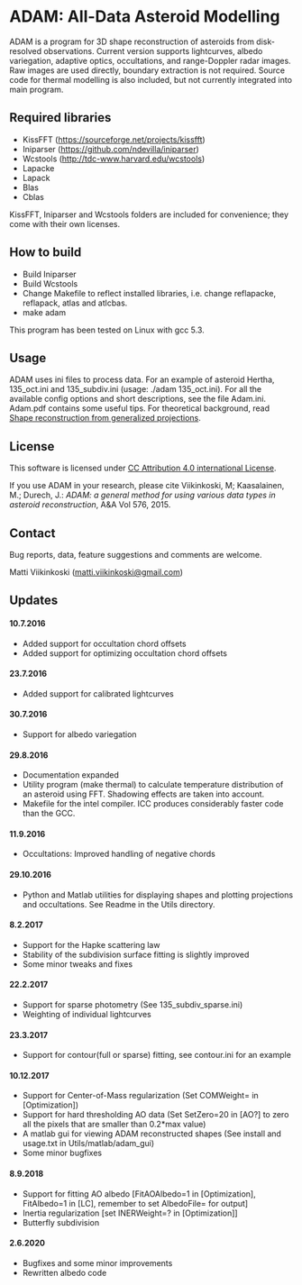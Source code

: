 # ADAM: All-Data Asteroid Modelling

ADAM is a program for 3D shape reconstruction of asteroids from disk-resolved observations. Current version supports  lightcurves, albedo variegation, adaptive optics, occultations, and range-Doppler radar images. Raw images are used directly, boundary extraction is not required. Source code for thermal modelling is also included, but not currently integrated into main program.

## Required libraries
- KissFFT (https://sourceforge.net/projects/kissfft)
- Iniparser (https://github.com/ndevilla/iniparser)
- Wcstools (http://tdc-www.harvard.edu/wcstools)
- Lapacke
- Lapack
- Blas
- Cblas

KissFFT, Iniparser and Wcstools folders are included for convenience; they come with their own licenses.

## How to build
- Build Iniparser
- Build Wcstools
- Change Makefile to reflect installed libraries, i.e. change reflapacke, reflapack, atlas and atlcbas.
- make adam

This program has been tested on Linux with gcc 5.3.

## Usage
ADAM uses ini files to process data. For an example of asteroid Hertha, 135_oct.ini and 135_subdiv.ini (usage: ./adam 135_oct.ini). For all the available config options and short descriptions, see the file Adam.ini.
Adam.pdf contains some useful tips. For theoretical background, read [Shape reconstruction from generalized projections](http://urn.fi/URN:ISBN:978-952-15-3673-1).

## License

This software is licensed under [CC Attribution 4.0 international License](https://creativecommons.org/licenses/by/4.0/legalcode).

If you use ADAM in your research, please cite
Viikinkoski, M; Kaasalainen, M.; Durech, J.: *ADAM: a general method  for using various data types in asteroid reconstruction*, A&A Vol 576, 2015.

## Contact
Bug reports, data, feature suggestions and comments are welcome.

Matti Viikinkoski (matti.viikinkoski@gmail.com)

## Updates
#### 10.7.2016
- Added support for occultation chord offsets
- Added support for optimizing occultation chord offsets

#### 23.7.2016
- Added support for calibrated lightcurves

#### 30.7.2016
- Support for albedo variegation

#### 29.8.2016
- Documentation expanded
- Utility program (make thermal) to calculate temperature distribution of an asteroid using FFT. Shadowing effects are taken into account.
- Makefile for the intel compiler. ICC produces considerably faster code than the GCC. 

#### 11.9.2016
- Occultations: Improved handling of negative chords

#### 29.10.2016
- Python and Matlab utilities for displaying shapes and plotting projections and occultations. See Readme in the Utils directory.

#### 8.2.2017
- Support for the Hapke scattering law
- Stability of the subdivision surface fitting is slightly improved 
- Some minor tweaks and fixes

#### 22.2.2017
- Support for sparse photometry (See 135_subdiv_sparse.ini)
- Weighting of individual lightcurves

#### 23.3.2017
- Support for contour(full or sparse)  fitting, see contour.ini for an example

#### 10.12.2017
- Support for Center-of-Mass regularization (Set COMWeight= in [Optimization])
- Support for hard thresholding AO data (Set SetZero=20 in [AO?] to zero all the pixels that are smaller than 0.2*max value)
- A matlab gui for viewing ADAM reconstructed shapes (See install and usage.txt in Utils/matlab/adam_gui)
- Some minor bugfixes

#### 8.9.2018
- Support for fitting AO albedo [FitAOAlbedo=1 in [Optimization], FitAlbedo=1 in [LC], remember to set AlbedoFile= for output]
- Inertia regularization [set INERWeight=? in [Optimization]]
- Butterfly subdivision

#### 2.6.2020
- Bugfixes and some minor improvements
- Rewritten albedo code

